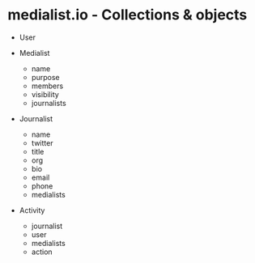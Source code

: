 
# medialist.io - Collections & objects

- User

- Medialist
  - name
  - purpose
  - members
  - visibility
  - journalists

- Journalist
  - name
  - twitter
  - title
  - org
  - bio
  - email
  - phone
  - medialists

- Activity
  - journalist
  - user
  - medialists
  - action

